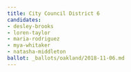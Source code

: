 ```yaml
---
title: City Council District 6
candidates:
- desley-brooks
- loren-taylor
- maria-rodriguez
- mya-whitaker
- natasha-middleton
ballot: _ballots/oakland/2018-11-06.md
---
```


